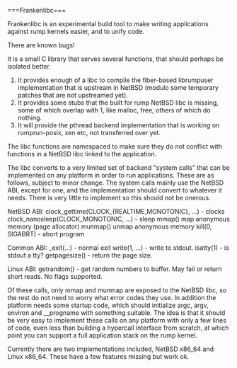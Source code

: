 ===Frankenlibc===

Frankenlibc is an experimental build tool to make writing applications
against rump kernels easier, and to unify code.

There are known bugs!

It is a small C library that serves several functions, that should perhaps
be isolated better.

1. It provides enough of a libc to compile the fiber-based librumpuser
implementation that is upstream in NetBSD (modulo some temporary patches
that are not upstreamed yet).
2. It provides some stubs that the built for rump NetBSD libc is missing,
some of which overlap with 1, like malloc, free, others of which do nothing.
3. It will provide the pthread backend implementation that is working on
rumprun-posix, xen etc, not transferred over yet.

The libc functions are namespaced to make sure they do not conflict with
functions in a NetBSD libc linked to the application.

The libc converts to a very limited set of backend "system calls" that can
be implemented on any platform in order to run applications. These are as
follows, subject to minor change. The system calls mainly use the NetBSD ABI,
except for one, and the implementation should convert to whatever it needs.
There is very little to implement so this should not be onerous.

NetBSD ABI:
clock\_gettime(CLOCK\_{REALTIME,MONOTONIC}, ...) - clocks
clock\_nanosleep(CLOCK\_MONOTONIC, ...) - sleep
mmap() map anonymous memory (page allocator)
munmap() unmap anonymous memory
kill(0, SIGABRT) - abort program

Common ABI:
\_exit(...) - normal exit
write(1, ...) - write to stdout.
isatty(1) - is stdout a tty?
getpagesize() - return the page size.

Linux ABI:
getrandom() - get random numbers to buffer. May fail or return short reads.
No flags supported.

Of these calls, only mmap and munmap are exposed to the NetBSD libc, so the
rest do not need to worry what error codes they use. In addition the platform
needs some startup code, which should initialize argc, argv, environ and
\_\_progname with something suitable. The idea is that it should be very easy
to implement these calls on any platform with only a few lines of code, even
less than building a hypercall interface from scratch, at which point you can
support a full application stack on the rump kernel.

Currently there are two implementations included, NetBSD x86\_64 and Linux
x86\_64. These have a few features missing but work ok.
